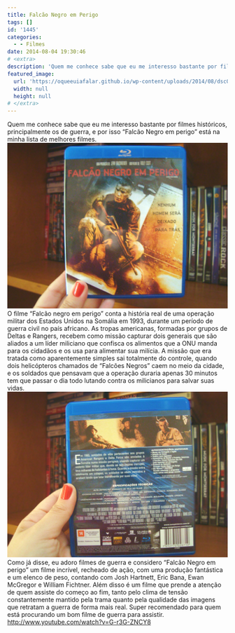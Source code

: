 ```yaml
---
title: Falcão Negro em Perigo
tags: []
id: '1445'
categories:
  - - Filmes
date: 2014-08-04 19:30:46
# <extra>
description: 'Quem me conhece sabe que eu me interesso bastante por filmes históricos, principalmente os de guerra, e por isso “Falcão Negro em perigo” está na minha lista de melhores filmes. O filme “Falcão negro em perigo” conta a história real de uma operação militar dos Estados Unidos na Somália em 1993, durante um período de guerra civil no país africano. As tropas americanas, formadas por grupos de Deltas e Rangers, recebem como missão capturar dois generais que são aliados a um líder miliciano que confisca os alimentos que a ONU manda para os cidadãos e os usa para alimentar sua milícia. A missão que era tratada como aparentemente simples sai totalmente do controle, quando dois helicópteros chamados de “Falcões Negros” caem no meio da cidade, e os soldados que pensavam que a operação duraria apenas 30 minutos tem que passar &hellip;'
featured_image: 
  url: 'https://oqueeuiafalar.github.io/wp-content/uploads/2014/08/dsc03132.jpg'
  width: null
  height: null
# </extra>
---
```


Quem me conhece sabe que eu me interesso bastante por filmes históricos, principalmente os de guerra, e por isso “Falcão Negro em perigo” está na minha lista de melhores filmes. [![Capa do filme Falcão Negro em Perigo](/wp-content/uploads/2014/08/dsc03132.jpg)](/wp-content/uploads/2014/08/dsc03132.jpg) O filme “Falcão negro em perigo” conta a história real de uma operação militar dos Estados Unidos na Somália em 1993, durante um período de guerra civil no país africano. As tropas americanas, formadas por grupos de Deltas e Rangers, recebem como missão capturar dois generais que são aliados a um líder miliciano que confisca os alimentos que a ONU manda para os cidadãos e os usa para alimentar sua milícia. A missão que era tratada como aparentemente simples sai totalmente do controle, quando dois helicópteros chamados de “Falcões Negros” caem no meio da cidade, e os soldados que pensavam que a operação duraria apenas 30 minutos tem que passar o dia todo lutando contra os milicianos para salvar suas vidas. [![Contra Capa do filme Falcão Negro em Perigo](/wp-content/uploads/2014/08/dsc03133.jpg)](/wp-content/uploads/2014/08/dsc03133.jpg) Como já disse, eu adoro filmes de guerra e considero “Falcão Negro em perigo” um filme incrível, recheado de ação, com uma produção fantástica e um elenco de peso, contando com Josh Hartnett, Eric Bana, Ewan McGregor e William Fichtner. Além disso é um filme que prende a atenção de quem assiste do começo ao fim, tanto pelo clima de tensão constantemente mantido pela trama quanto pela qualidade das imagens que retratam a guerra de forma mais real. Super recomendado para quem está procurando um bom filme de guerra para assistir. http://www.youtube.com/watch?v=G-r3G-ZNCY8
